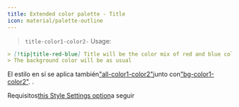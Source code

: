 ```yaml
---
title: Extended color palette - Title
icon: material/palette-outline
---
```

> `title-color1-color2-`
Usage:
```md
> [!tip|title-red-blue] Title will be the color mix of red and blue colors of this theme
> The background color will be as usual
```

El estilo en sí se aplica también["all-color1-color2"](。/combined-styling/page-10.md)junto con["bg-color1-color2"](。/bg-styling/page-10.md).
.

Requisitos[this Style Settings option](。/。/Style-Settings/Editor/Accent-Colors/index.md#enabled-extended-color-palette)a seguir